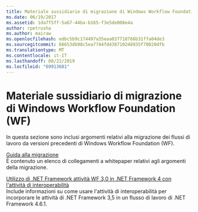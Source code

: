 ```yaml
---
title: Materiale sussidiario di migrazione di Windows Workflow Foundation (WF)
ms.date: 06/19/2017
ms.assetid: 1da7f5ff-5a67-44ba-b165-f3e5de008e4a
author: rpetrusha
ms.author: mairaw
ms.openlocfilehash: edbc5b9c174497a35eaa037718766b31ffa04de3
ms.sourcegitcommit: 68653db98c5ea7744fd438710248935f70020dfb
ms.translationtype: MT
ms.contentlocale: it-IT
ms.lasthandoff: 08/22/2019
ms.locfileid: "69913681"
---
```

# <a name="windows-workflow-foundation-wf-migration-guidance"></a>Materiale sussidiario di migrazione di Windows Workflow Foundation (WF)

In questa sezione sono inclusi argomenti relativi alla migrazione dei flussi di lavoro da versioni precedenti di Windows Workflow Foundation (WF).

[Guida alla migrazione](migration-guidance.md)   
È contenuto un elenco di collegamenti a whitepaper relativi agli argomenti della migrazione.

[Utilizzo di .NET Framework attività WF 3,0 in .NET Framework 4 con l'attività di interoperabilità](net-framework-3-0-wf-in-net-framework-4-interop.md)   
Include informazioni su come usare l'attività di interoperabilità per incorporare le attività di .NET Framework 3,5 in un flusso di lavoro di .NET Framework 4.6.1.
